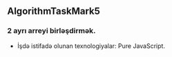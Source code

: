 ##  AlgorithmTaskMark5

### 2 ayrı arreyi birləşdirmək.

- İşdə istifadə olunan texnologiyalar: Pure JavaScript.